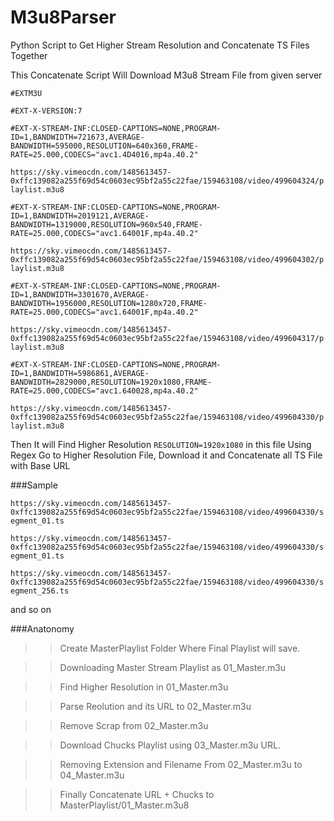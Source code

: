 # M3u8Parser
Python Script to Get Higher Stream Resolution and Concatenate TS Files Together

This Concatenate Script Will Download M3u8 Stream File from given server

`#EXTM3U`

`#EXT-X-VERSION:7`

`#EXT-X-STREAM-INF:CLOSED-CAPTIONS=NONE,PROGRAM-ID=1,BANDWIDTH=721673,AVERAGE-BANDWIDTH=595000,RESOLUTION=640x360,FRAME-RATE=25.000,CODECS="avc1.4D4016,mp4a.40.2"`

`https://sky.vimeocdn.com/1485613457-0xffc139082a255f69d54c0603ec95bf2a55c22fae/159463108/video/499604324/playlist.m3u8`

`#EXT-X-STREAM-INF:CLOSED-CAPTIONS=NONE,PROGRAM-ID=1,BANDWIDTH=2019121,AVERAGE-BANDWIDTH=1319000,RESOLUTION=960x540,FRAME-RATE=25.000,CODECS="avc1.64001F,mp4a.40.2"`

`https://sky.vimeocdn.com/1485613457-0xffc139082a255f69d54c0603ec95bf2a55c22fae/159463108/video/499604302/playlist.m3u8`

`#EXT-X-STREAM-INF:CLOSED-CAPTIONS=NONE,PROGRAM-ID=1,BANDWIDTH=3301670,AVERAGE-BANDWIDTH=1956000,RESOLUTION=1280x720,FRAME-RATE=25.000,CODECS="avc1.64001F,mp4a.40.2"`

`https://sky.vimeocdn.com/1485613457-0xffc139082a255f69d54c0603ec95bf2a55c22fae/159463108/video/499604317/playlist.m3u8`

`#EXT-X-STREAM-INF:CLOSED-CAPTIONS=NONE,PROGRAM-ID=1,BANDWIDTH=5986861,AVERAGE-BANDWIDTH=2829000,RESOLUTION=1920x1080,FRAME-RATE=25.000,CODECS="avc1.640028,mp4a.40.2"`

`https://sky.vimeocdn.com/1485613457-0xffc139082a255f69d54c0603ec95bf2a55c22fae/159463108/video/499604330/playlist.m3u8`

Then It will Find Higher Resolution `RESOLUTION=1920x1080` in this file Using Regex
Go to Higher Resolution File, Download it and Concatenate all TS File with Base URL 

###Sample 

`https://sky.vimeocdn.com/1485613457-0xffc139082a255f69d54c0603ec95bf2a55c22fae/159463108/video/499604330/segment_01.ts`

`https://sky.vimeocdn.com/1485613457-0xffc139082a255f69d54c0603ec95bf2a55c22fae/159463108/video/499604330/segment_01.ts`

`https://sky.vimeocdn.com/1485613457-0xffc139082a255f69d54c0603ec95bf2a55c22fae/159463108/video/499604330/segment_256.ts`

and so on

###Anatonomy 

>>Create MasterPlaylist Folder Where Final Playlist will save.

>>Downloading Master Stream Playlist as 01_Master.m3u

>>Find Higher Resolution in 01_Master.m3u

>>Parse Reolution and its URL to 02_Master.m3u

>>Remove Scrap from 02_Master.m3u

>>Download Chucks Playlist using 03_Master.m3u URL.

>>Removing Extension and Filename From 02_Master.m3u to 04_Master.m3u

>>Finally Concatenate URL + Chucks to MasterPlaylist/01_Master.m3u8




